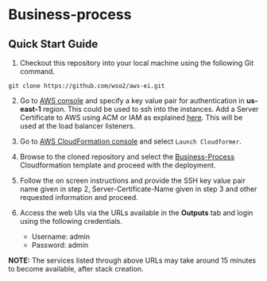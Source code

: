 # Business-process

## Quick Start Guide

1. Checkout this repository into your local machine using the following Git command.
```
git clone https://github.com/wso2/aws-ei.git
```

2. Go to [AWS console](https://console.aws.amazon.com/ec2/v2/home#KeyPairs:sort=keyName) and specify a key value pair for authentication in **us-east-1** region. This could be used to ssh into the instances. Add a Server Certificate to AWS using ACM or IAM as explained [here](https://docs.aws.amazon.com/IAM/latest/UserGuide/id_credentials_server-certs.html). This will be used at the load balancer listeners.

3. Go to [AWS CloudFormation console](https://console.aws.amazon.com/cloudformation/home) and select ``Launch Cloudformer``.

4. Browse to the cloned repository and select the [Business-Process](https://github.com/wso2/aws-ei/tree/master/business-process) Cloudformation template and proceed with the deployment.

5. Follow the on screen instructions and provide the SSH key value pair name given in step 2, Server-Certificate-Name given in step 3 and other requested information and proceed.

6. Access the web UIs via the URLs available in the **Outputs** tab and login using the following credentials.
   * Username: admin <br>
   * Password: admin

**NOTE:** The services listed through above URLs may take around 15 minutes to become available, after stack creation.

